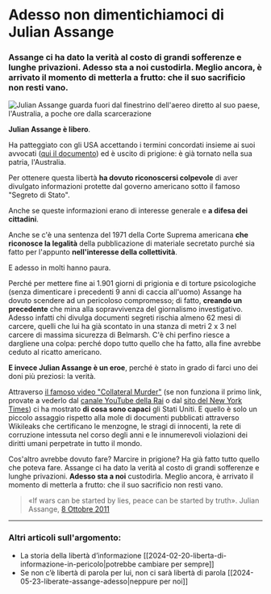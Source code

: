 # Adesso non dimentichiamoci di Julian Assange

### Assange ci ha dato la verità al costo di grandi sofferenze e lunghe privazioni. Adesso sta a noi custodirla. Meglio ancora, è arrivato il momento di metterla a frutto: che il suo sacrificio non resti vano.

![Julian Assange guarda fuori dal finestrino dell'aereo diretto al suo paese, l'Australia, a poche ore dalla scarcerazione](assange-libero.jpeg)

**Julian Assange è libero**.

Ha patteggiato con gli USA accettando i termini concordati insieme ai suoi avvocati ([qui il documento](http://www.freeassangeroma.it/gov-uscourts-nmid.6474-1-0_2.pdf)) ed è uscito di prigione: è già tornato nella sua patria, l'Australia.

Per ottenere questa libertà **ha dovuto riconoscersi colpevole** di aver divulgato informazioni protette dal governo americano sotto il famoso "Segreto di Stato".

Anche se queste informazioni erano di interesse generale e **a difesa dei cittadini**.

Anche se c'è una sentenza del 1971 della Corte Suprema americana **che riconosce la legalità** della pubblicazione di materiale secretato purché sia fatto per l'appunto **nell'interesse della collettività**.

E adesso in molti hanno paura.

Perché per mettere fine ai 1.901 giorni di prigionia e di torture psicologiche (senza dimenticare i precedenti 9 anni di caccia all'uomo) Assange ha dovuto scendere ad un pericoloso compromesso; di fatto, **creando un precedente** che mina alla sopravvivenza del giornalismo investigativo. Adesso infatti chi divulga documenti segreti rischia almeno 62 mesi di carcere, quelli che lui ha già scontato in una stanza di metri 2 x 3 nel carcere di massima sicurezza di Belmarsh.
C'è chi perfino riesce a dargliene una colpa: perché dopo tutto quello che ha fatto, alla fine avrebbe ceduto al ricatto americano.

**E invece Julian Assange è un eroe**, perché è stato in grado di farci uno dei doni più preziosi: la verità.

Attraverso [il famoso video "Collateral Murder"](https://t.me/yuridiprodo/50) (se non funziona il primo link, provate a vederlo dal [canale YouTube della Rai](https://www.youtube.com/watch?v=2e3NbrTriQE) o dal [sito del New York Times](https://www.nytimes.com/video/multimedia/1248069533084/collateral-murder.html)) ci ha mostrato **di cosa sono capaci** gli Stati Uniti. E quello è solo un piccolo assaggio rispetto alla mole di documenti pubblicati attraverso Wikileaks che certificano le menzogne, le stragi di innocenti, la rete di corruzione intessuta nel corso degli anni e le innumerevoli violazioni dei diritti umani perpetrate in tutto il mondo.

Cos'altro avrebbe dovuto fare? Marcire in prigione? Ha già fatto tutto quello che poteva fare. Assange ci ha dato la verità al costo di grandi sofferenze e lunghe privazioni. **Adesso sta a noi** custodirla. Meglio ancora, è arrivato il momento di metterla a frutto: che il suo sacrificio non resti vano.

> «If wars can be started by lies, peace can be started by truth». Julian Assange, [8 Ottobre 2011](https://www.youtube.com/watch?v=nrSc3NtG52U)

---

### Altri articoli sull'argomento:
- La storia della libertà d’informazione [[2024-02-20-liberta-di-informazione-in-pericolo|potrebbe cambiare per sempre]]
- Se non c’è libertà di parola per lui, non ci sarà libertà di parola [[2024-05-23-liberate-assange-adesso|neppure per noi]]